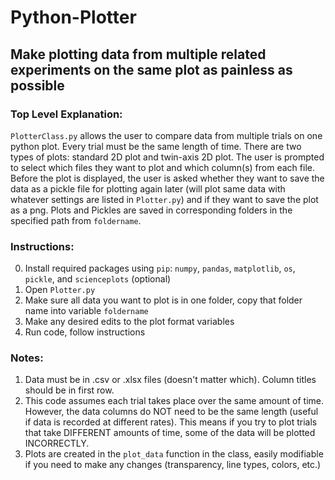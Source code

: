 # Python-Plotter
## Make plotting data from multiple related experiments on the same plot as painless as possible

### Top Level Explanation:
`PlotterClass.py` allows the user to compare data from multiple trials on one python plot. Every trial must be the same length of time. There are two types of plots: standard 2D plot and twin-axis 2D plot. The user is prompted to select which files they want to plot and which column(s) from each file. Before the plot is displayed, the user is asked whether they want to save the data as a pickle file for plotting again later (will plot same data with whatever settings are listed in `Plotter.py`) and if they want to save the plot as a png. Plots and Pickles are saved in corresponding folders in the specified path from `foldername`.

### Instructions:
0. Install required packages using `pip`: `numpy`, `pandas`, `matplotlib`, `os`, `pickle`, and `scienceplots` (optional)
1. Open `Plotter.py`
2. Make sure all data you want to plot is in one folder, copy that folder name into variable `foldername`
3. Make any desired edits to the plot format variables
4. Run code, follow instructions

### Notes:
1. Data must be in .csv or .xlsx files (doesn't matter which). Column titles should be in first row.
2. This code assumes each trial takes place over the same amount of time. However, the data columns do NOT need to be the same length (useful if data is recorded at different rates). This means if you try to plot trials that take DIFFERENT amounts of time, some of the data will be plotted INCORRECTLY.
3. Plots are created in the `plot_data` function in the class, easily modifiable if you need to make any changes (transparency, line types, colors, etc.)
